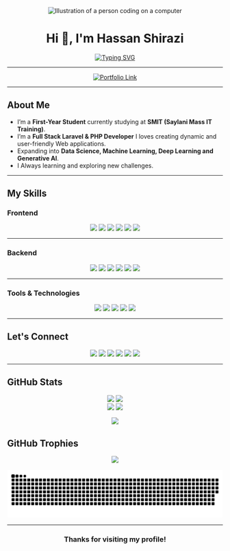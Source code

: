 <div align="center">
  <img src="https://www.thiings.co/_next/image?url=https%3A%2F%2Flftz25oez4aqbxpq.public.blob.vercel-storage.com%2Fimage-OCOBC6DjtnQdnSysIzLVNNUcJ69u4a.png&w=1000&q=75" alt="Illustration of a person coding on a computer" width="300" />
 
</div>

<h1 align="center">Hi 👋, I'm Hassan Shirazi</h1>

<div align="center">
  <a href="https://git.io/typing-svg">
    <img src="https://readme-typing-svg.herokuapp.com?font=Fira+Code:wght@700&size=25&pause=1000&color=3B82F6&center=true&vCenter=true&width=550&lines=A+Full+Stack+Web+Developer;Tech+Enthusiast;Exploring+Ai+Data+Science;Always+Learning+%26+Building" alt="Typing SVG" />
  </a>
</div>

---

<!-- 🌟 Portfolio Section 🌟 -->
<div align="center">
  <a href="https://hassan-shirazi-portfolio.vercel.app/" target="_blank">
    <img width = "350px" src="https://img.shields.io/badge/- Visit My Portfolio-3B82F6?style=for-the-badge&logo=google-chrome&logoColor=white" alt="Portfolio Link"/>
  </a>
</div>

---
##  About Me

-  I’m a **First-Year Student** currently studying at **SMIT (Saylani Mass IT Training)**.
-  I’m a **Full Stack Laravel & PHP Developer** I loves creating dynamic and user-friendly Web applications.
-  Expanding into **Data Science, Machine Learning, Deep Learning and Generative AI**.
-  I Always learning and exploring new challenges.

---

##  My Skills
###  Frontend
<p align="center">
  <img width="50px" src="https://icon.icepanel.io/Technology/svg/HTML5.svg" />
  <img width="50px" src="https://icon.icepanel.io/Technology/svg/CSS3.svg" />
  <img width="50px" src="https://icon.icepanel.io/Technology/svg/JavaScript.svg" />
  <img width="55px" src="https://icon.icepanel.io/Technology/svg/jQuery.svg" />
  <img width="60px" src="https://icon.icepanel.io/Technology/svg/Bootstrap.svg" />
  <img width="60px" src="https://i.ibb.co/FbsGK7rg/12.png" />
  
</p>

---

###  Backend
<p align="center">
  <img width="75px" src="https://img.icons8.com/?size=96&id=UFXRpPFebwa2&format=png" />
  <img width="65px" src="https://icon.icepanel.io/Technology/svg/PHP.svg" />
  <img width="55px" src="https://icon.icepanel.io/Technology/svg/Laravel.svg" />
  <img width="65px" src="https://icon.icepanel.io/Technology/svg/XML.svg" />
  <img width="58px" src="https://icon.icepanel.io/Technology/png-shadow-512/JSON.png" />
  <img width="55px" src="https://img.icons8.com/?size=96&id=RlIXjuTUrwoX&format=png" />
  
</p>

---

###  Tools & Technologies
<p align="center">
  <img width="55px" src="https://icon.icepanel.io/Technology/svg/Git.svg" />
  <img width="60px" src="https://img.icons8.com/?size=96&id=AZOZNnY73haj&format=png" />
  <img width="60px" src="https://cdn-icons-png.flaticon.com/128/10701/10701004.png" />
  <img width="60px" src="https://icon.icepanel.io/Technology/png-shadow-512/Composer.png" />
  <img width="45px" src="https://uxwing.com/wp-content/themes/uxwing/download/brands-and-social-media/xampp-icon.png" />
</p>

---

## Let's Connect

<p align="center">
  <a href="github.com/MHassan-Shirazi"><img src="https://img.icons8.com/?size=100&id=12599&format=png" /></a>
  <a href="https://www.linkedin.com/in/hassan-shirazi-7341b1373/"><img src="https://img.icons8.com/?size=96&id=13930&format=png" /></a>
  <a href="https://www.instagram.com/sheraziofficial0/"><img src="https://img.icons8.com/?size=96&id=Xy10Jcu1L2Su&format=png" /></a>
  <a href="https://www.facebook.com/hassan.aslam.60964"><img src="https://img.icons8.com/?size=96&id=118497&format=png" /></a>
  <a href="https://tiktok.com/@hassanaslam42"><img src="https://img.icons8.com/?size=100&id=118638&format=png" /></a>
  <a title = "mhassansherazi152@gmail.com" href="mailto:mhassansherazi152@gmail.com"><img src="https://img.icons8.com/?size=96&id=P7UIlhbpWzZm&format=png" /></a>
</p>

---

##  GitHub Stats

<div align="center">


<img src="https://github-readme-stats.vercel.app/api/top-langs/?username=Hassan-Shirazi&layout=compact&theme=vision-friendly-dark&langs_count=6" width="32%" />


  <img  width="32%" src="https://github-contributor-stats.vercel.app/api?username=Hassan-Shirazi&limit=5&theme=dark&bg_color=000000&text_color=FFD700&title_color=FFA500&border_color=FFFFFF&combine_all_yearly_contributions=true" />





<br>
<img src="https://github-readme-stats.vercel.app/api?username=Hassan-Shirazi&show_icons=true&theme=vision-friendly-dark&hide_border=false&count_private=true" width="42.5%" />
<img src="https://streak-stats.demolab.com/?user=Hassan-Shirazi&theme=vision-friendly-dark&hide_border=false" width="45%" />


</div>
<p align="center">
  <img width="85%" src="https://github-readme-activity-graph.vercel.app/graph?username=Hassan-Shirazi&theme=github-compact&bg_color=0d1117&color=ffffff&line=00e676&point=ffffff&area=true&hide_border=true" />
</p>

##  GitHub Trophies

<p align="center">
  <img src="https://github-profile-trophy.vercel.app/?username=Hassan-Shirazi&theme=algolia&no-frame=false&no-bg=true&margin-w=15" />
</p>


<div align="center">

![snake gif](https://github.com/Hassan-Shirazi/Hassan-Shirazi/blob/output/github-snake-dark.svg)


</div>


---

<h3 align="center"> Thanks for visiting my profile! </h3>
